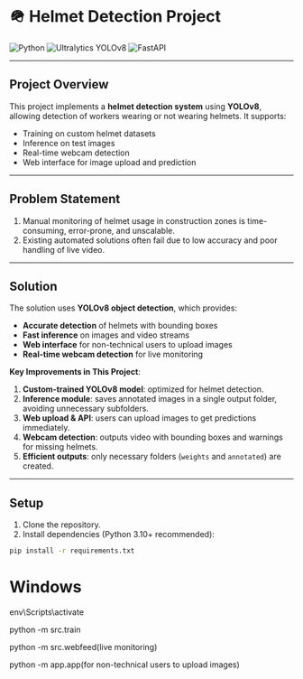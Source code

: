 # 🪖 Helmet Detection Project

![Python](https://img.shields.io/badge/Python-3.10+-blue.svg)
![Ultralytics YOLOv8](https://img.shields.io/badge/YOLOv8-Ultralyics-orange.svg)
![FastAPI](https://img.shields.io/badge/FastAPI-High%20Performance-green.svg)

---

## **Project Overview**

This project implements a **helmet detection system** using **YOLOv8**, allowing detection of workers wearing or not wearing helmets. It supports:

- Training on custom helmet datasets
- Inference on test images
- Real-time webcam detection
- Web interface for image upload and prediction

---

## **Problem Statement**

1. Manual monitoring of helmet usage in construction zones is time-consuming, error-prone, and unscalable.
2. Existing automated solutions often fail due to low accuracy and poor handling of live video.

---

## **Solution**

The solution uses **YOLOv8 object detection**, which provides:

- **Accurate detection** of helmets with bounding boxes
- **Fast inference** on images and video streams
- **Web interface** for non-technical users to upload images
- **Real-time webcam detection** for live monitoring

**Key Improvements in This Project**:

1. **Custom-trained YOLOv8 model**: optimized for helmet detection.
2. **Inference module**: saves annotated images in a single output folder, avoiding unnecessary subfolders.
3. **Web upload & API**: users can upload images to get predictions immediately.
4. **Webcam detection**: outputs video with bounding boxes and warnings for missing helmets.
5. **Efficient outputs**: only necessary folders (`weights` and `annotated`) are created.

---

## **Setup**

1. Clone the repository.
2. Install dependencies (Python 3.10+ recommended):

```bash
pip install -r requirements.txt
```

# Windows

env\Scripts\activate

python -m src.train

python -m src.webfeed(live monitoring)

python -m app.app(for non-technical users to upload images)
